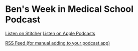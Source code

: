 # Ben's Week in Medical School Podcast #

[Listen on Stitcher](https://www.stitcher.com/podcast/bens-week-in-medical-school)
[Listen on Apple Podcasts](https://podcasts.apple.com/us/podcast/bens-week-in-medical-school/id1535996032)

[RSS Feed (for manual adding to your podcast app)](https://www.bencr.me/twims/podcast.xml "Direct RSS Link")

